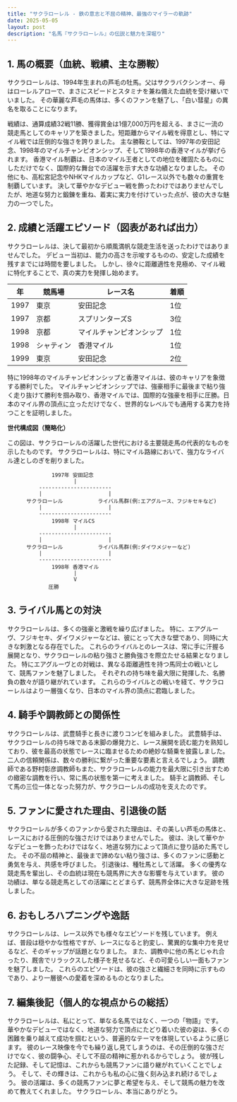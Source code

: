 ```yaml
---
title: "サクラローレル - 鉄の意志と不屈の精神、最強のマイラーの軌跡"
date: 2025-05-05
layout: post
description: "名馬『サクラローレル』の伝説と魅力を深堀り"
---
```


## 1. 馬の概要（血統、戦績、主な勝鞍）

サクラローレルは、1994年生まれの芦毛の牡馬。父はサクラバクシンオー、母はローレルアローで、まさにスピードとスタミナを兼ね備えた血統を受け継いでいました。  その華麗な芦毛の馬体は、多くのファンを魅了し、「白い彗星」の異名を取ることになります。

戦績は、通算成績32戦11勝、獲得賞金は1億7,000万円を超える、まさに一流の競走馬としてのキャリアを築きました。短距離からマイル戦を得意とし、特にマイル戦では圧倒的な強さを誇りました。  主な勝鞍としては、1997年の安田記念、1998年のマイルチャンピオンシップ、そして1998年の香港マイルが挙げられます。  香港マイル制覇は、日本のマイル王者としての地位を確固たるものにしただけでなく、国際的な舞台での活躍を示す大きな功績となりました。  その他にも、高松宮記念やNHKマイルカップなど、G1レース以外でも数々の重賞を制覇しています。  決して華やかなデビュー戦を飾ったわけではありませんでしたが、地道な努力と鍛錬を重ね、着実に実力を付けていった点が、彼の大きな魅力の一つでした。


## 2. 成績と活躍エピソード（図表があれば出力）

サクラローレルは、決して最初から順風満帆な競走生活を送ったわけではありませんでした。  デビュー当初は、能力の高さを示唆するものの、安定した成績を残すまでには時間を要しました。  しかし、徐々に距離適性を見極め、マイル戦に特化することで、真の実力を発揮し始めます。

| 年     | 競馬場 | レース名          | 着順 |
|-------|--------|-----------------|-----|
| 1997  | 東京    | 安田記念          | 1位 |
| 1997  | 京都    | スプリンターズS    | 3位 |
| 1998  | 京都    | マイルチャンピオンシップ | 1位 |
| 1998  | シャティン | 香港マイル        | 1位 |
| 1999  | 東京    | 安田記念          | 2位 |


特に1998年のマイルチャンピオンシップと香港マイルは、彼のキャリアを象徴する勝利でした。  マイルチャンピオンシップでは、強豪相手に最後まで粘り強く走り抜けて勝利を掴み取り、香港マイルでは、国際的な強豪を相手に圧勝。日本のマイル界の頂点に立っただけでなく、世界的なレベルでも通用する実力を持つことを証明しました。

**世代構成図（簡略化）**

この図は、サクラローレルの活躍した世代における主要競走馬の代表的なものを示したものです。  サクラローレルは、特にマイル路線において、強力なライバル達としのぎを削りました。


```
              1997年 安田記念
                     |
          -----------------------
          |                     |
      サクラローレル           ライバル馬群(例:エアグルース、フジキセキなど)
          |                     |
          -----------------------
              1998年 マイルCS
                     |
          -----------------------
          |                     |
      サクラローレル           ライバル馬群(例:ダイワメジャーなど)
          |                     |
          -----------------------
              1998年 香港マイル
                     |
                     V
             圧勝
```


## 3. ライバル馬との対決

サクラローレルは、多くの強豪と激戦を繰り広げました。  特に、エアグルーヴ、フジキセキ、ダイワメジャーなどは、彼にとって大きな壁であり、同時に大きな刺激となる存在でした。  これらのライバルとのレースは、常に手に汗握る展開となり、サクラローレルの粘り強さと勝負強さを際立たせる結果となりました。  特にエアグルーヴとの対戦は、異なる距離適性を持つ馬同士の戦いとして、競馬ファンを魅了しました。  それぞれの持ち味を最大限に発揮した、名勝負の数々が語り継がれています。  これらのライバルとの戦いを経て、サクラローレルはより一層強くなり、日本のマイル界の頂点に君臨しました。


## 4. 騎手や調教師との関係性

サクラローレルは、武豊騎手と長きに渡りコンビを組みました。  武豊騎手は、サクラローレルの持ち味である末脚の爆発力と、レース展開を読む能力を熟知しており、彼を最高の状態でレースに臨ませるための絶妙な騎乗を披露しました。  二人の信頼関係は、数々の勝利に繋がった重要な要素と言えるでしょう。  調教師である野村彰彦調教師もまた、サクラローレルの能力を最大限に引き出すための緻密な調教を行い、常に馬の状態を第一に考えました。  騎手と調教師、そして馬の三位一体となった努力が、サクラローレルの成功を支えたのです。


## 5. ファンに愛された理由、引退後の話

サクラローレルが多くのファンから愛された理由は、その美しい芦毛の馬体と、レースにおける圧倒的な強さだけではありませんでした。  彼は、決して華やかなデビューを飾ったわけではなく、地道な努力によって頂点に登り詰めた馬でした。  その不屈の精神と、最後まで諦めない粘り強さは、多くのファンに感動と勇気を与え、共感を呼びました。  引退後は、種牡馬として活躍。  多くの優秀な競走馬を輩出し、その血統は現在も競馬界に大きな影響を与えています。  彼の功績は、単なる競走馬としての活躍にとどまらず、競馬界全体に大きな足跡を残しました。


## 6. おもしろハプニングや逸話

サクラローレルは、レース以外でも様々なエピソードを残しています。  例えば、普段は穏やかな性格ですが、レースになると豹変し、驚異的な集中力を見せるなど、そのギャップが話題となりました。  また、調教中に他の馬とじゃれ合ったり、厩舎でリラックスした様子を見せるなど、その可愛らしい一面もファンを魅了しました。  これらのエピソードは、彼の強さと繊細さを同時に示すものであり、より一層彼への愛着を深めるものとなりました。


## 7. 編集後記（個人的な視点からの総括）

サクラローレルは、私にとって、単なる名馬ではなく、一つの「物語」です。  華やかなデビューではなく、地道な努力で頂点にたどり着いた彼の姿は、多くの困難を乗り越えて成功を掴むという、普遍的なテーマを体現しているように感じます。  彼のレース映像を今でも繰り返し見てしまうのは、その圧倒的な強さだけでなく、彼の闘争心、そして不屈の精神に惹かれるからでしょう。  彼が残した記録、そして記憶は、これからも競馬ファンに語り継がれていくことでしょう。  そして、その輝きは、これからも私の心に強く刻み込まれ続けるでしょう。  彼の活躍は、多くの競馬ファンに夢と希望を与え、そして競馬の魅力を改めて教えてくれました。  サクラローレル、本当にありがとう。

